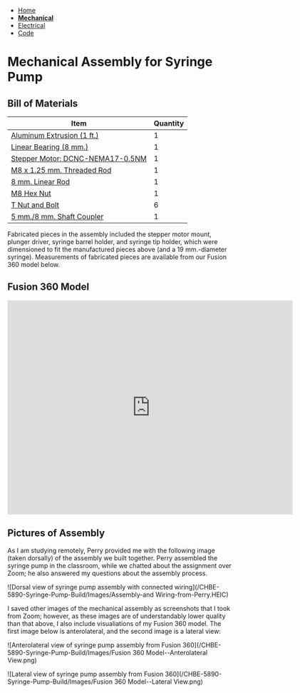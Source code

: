 - [Home](/CHBE-5890-Syringe-Pump-Build/index)
- **[Mechanical](/CHBE-5890-Syringe-Pump-Build/mechanical)**
- [Electrical](/CHBE-5890-Syringe-Pump-Build/electrical)
- [Code](/CHBE-5890-Syringe-Pump-Build/code)

# Mechanical Assembly for Syringe Pump

## Bill of Materials

Item | Quantity
-----|-----
[Aluminum Extrusion (1 ft.)](https://www.mcmaster.com/47065T107/)| 1
[Linear Bearing (8 mm.)](https://www.mcmaster.com/61205K75/)| 1
[Stepper Motor: DCNC-NEMA17-0.5NM](https://www.amazon.com/MOONS-Stepper-Stepping-Cable00723-MS17HD2P4150/dp/B07G479LGL)| 1
[M8 x 1.25 mm. Threaded Rod](https://www.mcmaster.com/1078N32/)| 1
[8 mm. Linear Rod](https://www.mcmaster.com/6112K44/)| 1
[M8 Hex Nut](https://www.mcmaster.com/90592A022/)| 1
[T Nut and Bolt](https://www.mcmaster.com/47065T139/)| 6
[5 mm./8 mm. Shaft Coupler](https://www.mcmaster.com/shaft-couplers/)| 1

Fabricated pieces in the assembly included the stepper motor mount, plunger driver, syringe barrel holder, and syringe tip holder, which were dimensioned to fit the manufactured pieces above (and a 19 mm.-diameter syringe). Measurements of fabricated pieces are available from our Fusion 360 model below.

## Fusion 360 Model

<iframe src="https://vanderbilt426.autodesk360.com/shares/public/SH56a43QTfd62c1cd968e70ee631b59cf0f6?mode=embed" width="640" height="480" allowfullscreen="true" webkitallowfullscreen="true" mozallowfullscreen="true"  frameborder="0"></iframe>

## Pictures of Assembly

As I am studying remotely, Perry provided me with the following image (taken dorsally) of the assembly we built together. Perry assembled the syringe pump in the classroom, while we chatted about the assignment over Zoom; he also answered my questions about the assembly process.

![Dorsal view of syringe pump assembly with connected wiring](/CHBE-5890-Syringe-Pump-Build/Images/Assembly-and Wiring-from-Perry.HEIC)

I saved other images of the mechanical assembly as screenshots that I took from Zoom; however, as these images are of understandably lower quality than that above, I also include visualiations of my Fusion 360 model. The first image below is anterolateral, and the second image is a lateral view:

![Anterolateral view of syringe pump assembly from Fusion 360](/CHBE-5890-Syringe-Pump-Build/Images/Fusion 360 Model--Anterolateral View.png)

![Lateral view of syringe pump assembly from Fusion 360](/CHBE-5890-Syringe-Pump-Build/Images/Fusion 360 Model--Lateral View.png)
